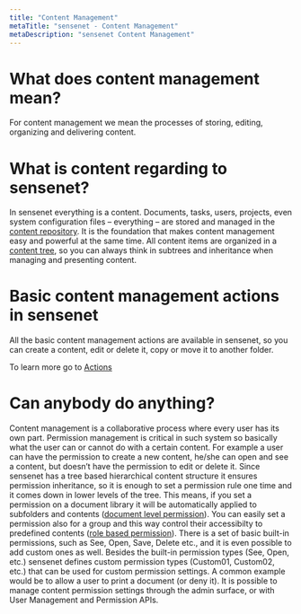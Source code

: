 ```yaml
---
title: "Content Management"
metaTitle: "sensenet - Content Management"
metaDescription: "sensenet Content Management"
---
```


# What does content management mean?

For content management we mean the processes of storing, editing, organizing and delivering content.

# What is content regarding to sensenet?
In sensenet everything is a content. Documents, tasks, users, projects, even system configuration files – everything – are stored and managed in the [content repository](/concepts/content-repository). It is the foundation that makes content management easy and powerful at the same time. All content items are organized in a [content tree](/concepts/content-tree), so you can always think in subtrees and inheritance when managing and presenting content.

# Basic content management actions in sensenet

All the basic content management actions are available in sensenet, so you can create a content, edit or delete it, copy or move it to another folder.

To learn more go to [Actions](/concepts/actions)

# Can anybody do anything?

Content management is a collaborative process where every user has its own part. Permission management is critical in such system so basically what the user can or cannot do with a certain content.
For example a user can have the permission to create a new content, he/she can open and see a content, but doesn’t have the permission to edit or delete it. Since sensenet has a tree based hierarchical content structure it ensures permission inheritance, so it is enough to set a permission rule one time and it comes down in lower levels of the tree. This means, if you set a permission on a document library it will be automatically applied to subfolders and contents ([document level permission](/concepts/document-level-permissions)). You can easily set a permission also for a group and this way control their accessibilty to predefined contents ([role based permission](/concepts/role-based-permissions)).
There is a set of basic built-in permissions, such as See, Open, Save, Delete etc., and it is even possible to add custom ones as well.
Besides the built-in permission types (See, Open, etc.) sensenet defines custom permission types (Custom01, Custom02, etc.) that can be used for custom permission settings. A common example would be to allow a user to print a document (or deny it).
It is possible to manage content permission settings through the admin surface, or with User Management and Permission APIs.
